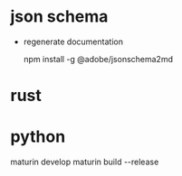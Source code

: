 


# json schema

- regenerate documentation

    npm install -g @adobe/jsonschema2md


# rust




# python

maturin develop
maturin build --release





